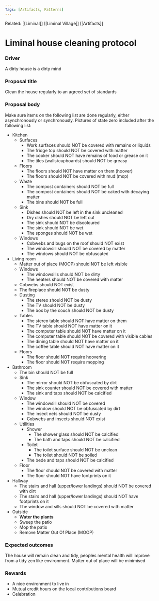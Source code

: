 ```yaml
---
Tags: [Artifacts, Patterns]
---
```

Related: [[Liminal]] [[Liminal Village]] [[Artifacts]]

# Liminal house cleaning protocol

### Driver
A dirty house is a dirty mind

### Proposal title
Clean the house regularly to an agreed set of standards

### Proposal body
Make sure items on the following list are done regularly, either asynchronously or synchronously. Pictures of state zero included after the following list:
- Kitchen
	- Surfaces
		- Work surfaces should NOT be covered with remains or liquids
		- The fridge top should NOT be covered with matter
		- The cooker should NOT have remains of food or grease on it
		- The tiles (walls/cupboards) should NOT be greasy
	- Floors
		- The floors should NOT have matter on them (hoover)
		- The floors should NOT be covered with mud (mop)
	- Waste
		- The compost containers should NOT be full
		- The compost containers should NOT be caked with decaying matter
		- The bins should NOT be full
	- Sink
		- Dishes should NOT be left in the sink uncleaned
		- Dry dishes should NOT be left out
		- The sink should NOT be discoloured
		- The sink should NOT be wet
		- The sponges should NOT be wet
	- Windows
		- Cobwebs and bugs on the roof should NOT exist
		- The windowsill should NOT be covered by matter
		- The windows should NOT be obfuscated
- Living room
	- Matter out of place (MOOP) should NOT be left visible
	- Windows
		- The windowsills should NOT be dirty
		- The heaters should NOT be covered with matter 
	- Cobwebs should NOT exist
	- The fireplace should NOT be dusty
	- Dusting
		- The stereo should NOT be dusty
		- The TV should NOT be dusty
		- The box by the couch should NOT be dusty
	- Tables
		- The stereo table should NOT have matter on them
		- The TV table should NOT have matter on it 
		- The computer table should NOT have matter on it
		- The computer table should NOT be covered with visible cables
		- The dining table should NOT have matter on it
		- The coffee table should NOT have matter on it
	- Floors
		- The floor should NOT require hoovering
		- The floor should NOT require mopping
- Bathroom
	- The bin should NOT be full
	- Sink
		- The mirror should NOT be obfuscated by dirt
		- The sink counter should NOT be covered with matter
		- The sink and taps should NOT be calcified
	- Window
		- The windowsill should NOT be covered
		- The window should NOT be obfuscated by dirt
		- The insect nets should NOT be dusty
		- Cobwebs and insects should NOT exist
	- Utilities
		- Shower
			- The shower glass should NOT be calcified
			- The bath and taps should NOT be calcified
		- Toilet
			- The toilet surface should NOT be unclean
			- The toilet should NOT be soiled
		- The bede and taps should NOT be calcified
	- Floor
		- The floor should NOT be covered with matter
		- The floor should NOT have footprints on it
- Hallway
	- The stairs and hall (upper/lower landings) should NOT be covered with dirt
	- The stairs and hall (upper/lower landings) should NOT have footprints on it
	- The window and sills should NOT be covered with matter
- Outside
	- **Water the plants**
	- Sweep the patio
	- Mop the patio
	- Remove Matter Out Of Place (MOOP)

### Expected outcomes
The house will remain clean and tidy, peoples mental health will improve from a tidy zen like environment. Matter out of place will be minimised

### Rewards
- A nice environment to live in
- Mutual credit hours on the local contributions board
- Celebration

